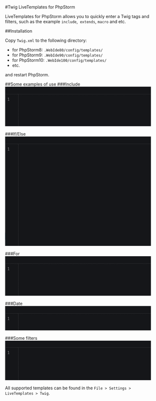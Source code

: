 #Twig LiveTemplates for PhpStorm

LiveTemplates for PhpStorm allows you to quickly enter a Twig tags and filters, such as the example `include`,` extends`, `macro` and etc.

##Installation

Copy `Twig.xml` to the following directory:

- for PhpStorm8: `.WebIde80/config/templates/`
- for PhpStorm9: `.WebIde90/config/templates/`
- for PhpStorm10: `.WebIde100/config/templates/`
- etc.

and restart PhpStorm.


##Some examples of use
###Include
<img alt="Twig LiveTemplates for PhpStorm" src="https://raw.githubusercontent.com/gaintsev/phpstorm-twig-livetemplates/master/demo/include.gif">

###If/Else
<img alt="Twig LiveTemplates for PhpStorm" src="https://raw.githubusercontent.com/gaintsev/phpstorm-twig-livetemplates/master/demo/ifelse.gif">

###For
<img alt="Twig LiveTemplates for PhpStorm" src="https://raw.githubusercontent.com/gaintsev/phpstorm-twig-livetemplates/master/demo/for.gif">

###Date
<img alt="Twig LiveTemplates for PhpStorm" src="https://raw.githubusercontent.com/gaintsev/phpstorm-twig-livetemplates/master/demo/date.gif">

###Some filters
<img alt="Twig LiveTemplates for PhpStorm" src="https://raw.githubusercontent.com/gaintsev/phpstorm-twig-livetemplates/master/demo/filters.gif">

All supported templates can be found in the `File > Settings > LiveTemplates > Twig`.